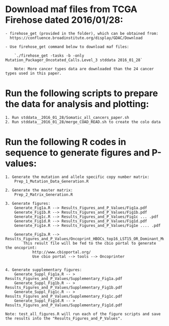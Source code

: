# Download maf files from TCGA Firehose dated 2016/01/28: 
	- firehose_get (provided in the folder), which can be obtained from: 
	  https://confluence.broadinstitute.org/display/GDAC/Download

	- Use firehose_get command below to download maf files:

		`./firehose_get -tasks -b -only Mutation_Packager_Oncotated_Calls.Level_3 stddata 2016_01_28`

		Note: More cancer types data are downloaded than the 24 cancer types used in this paper.


# Run the following scripts to prepare the data for analysis and plotting: 
	1. Run stddata__2016_01_28/Somatic_all_cancers_paper.sh
	2. Run stddata__2016_01_28/merge_COAD_READ.sh to create the colo data


# Run the following R codes in sequence to generate figures and P-values: 

	1. Generate the mutation and allele specific copy number matrix:
		Prep_1_Mutation_Data_Generation.R 

	2. Generate the master matrix: 
		Prep_2_Matrix_Generation.R

	3. Generate figures:
		Generate_Fig1a.R --> Results_Figures_and_P_Values/Fig1a.pdf
		Generate_Fig1b.R --> Results_Figures_and_P_Values/Fig1b.pdf
		Generate_Fig1c.R --> Results_Figures_and_P_Values/Fig1c ... .pdf
		Generate_Fig1d.R --> Results_Figures_and_P_Values/Fig1d.pdf
		Generate_Fig1e.R --> Results_Figures_and_P_Values/Fig1e .... .pdf

		Generate_Fig2a.R --> Results_Figures_and_P_Values/Oncoprint_HBOCs_top16_LST15_OR_Dominant_MutSig3.txt
			This result file will be fed to the cbio portal to generate the oncoprint:
				http://www.cbioportal.org/
				Use cbio portal --> tools --> Oncoprinter
 

	4. Generate supplementary figures:
		Generate_Suppl_Fig1a.R -- > Results_Figures_and_P_Values/Supplementary_Fig1a.pdf
		Generate_Suppl_Fig1b.R -- > Results_Figures_and_P_Values/Supplementary_Fig1b.pdf
		Generate_Suppl_Fig1c.R -- > Results_Figures_and_P_Values/Supplementary_Fig1c.pdf
		Generate_Suppl_Fig1d.R -- > Results_Figures_and_P_Values/Supplementary_Fig1d.pdf

	Note: test_all_figures.R will run each of the figure scripts and save the results into the "Results_Figures_and_P_Values".

